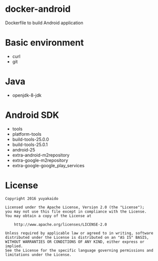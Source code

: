 # docker-android

Dockerfile to build Android application

# Basic environment

- curl
- git

# Java

- openjdk-8-jdk

# Android SDK

- tools
- platform-tools
- build-tools-25.0.0
- build-tools-25.0.1
- android-25
- extra-android-m2repository
- extra-google-m2repository
- extra-google-google_play_services

# License

```
Copyright 2016 yuyakaido

Licensed under the Apache License, Version 2.0 (the "License");
you may not use this file except in compliance with the License.
You may obtain a copy of the License at

    http://www.apache.org/licenses/LICENSE-2.0

Unless required by applicable law or agreed to in writing, software
distributed under the License is distributed on an "AS IS" BASIS,
WITHOUT WARRANTIES OR CONDITIONS OF ANY KIND, either express or implied.
See the License for the specific language governing permissions and
limitations under the License.
```
